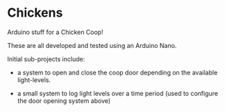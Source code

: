 # Chickens
Arduino stuff for a Chicken Coop!

These are all developed and tested using an Arduino Nano.

Initial sub-projects include:

- a system to open and close the coop door depending on the available light-levels.

- a small system to log light levels over a time period (used to configure the door opening system above)

